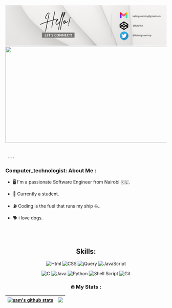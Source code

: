 <!-- intro and gif -->

<div id="header" align="center">
  <img src="Simple Details Monochrome Hello! Let's Connect LinkedIn Banner.png" />
</div>
<!--
<div id="header" align="center">
  <img src="https://media.giphy.com/media/IauL6LvGNlT3ffhcqq/giphy.gif" width="100"/>
</div>

 how to reach me -->

<div align= "center">
  <span>
<a href="https://accounts.google.com/b/0/AddMailService" target="blank"><img src="https://img.shields.io/badge/Gmail-D14836?style=for-the-badge&logo=gmail&logoColor=white"></a>
    <a href="https://www.linkedin.com/in/kabingu-sammy-225b4418b/?lipi=urn%3Ali%3Apage%3Ad_flagship3_feed%3BQQoyfSTqS4iAOaAbgw50JQ%3D%3D" target="blank"><img src="https://img.shields.io/badge/LinkedIn-0077B5?style=for-the-badge&logo=linkedin&logoColor=white"/></a>
    <a href="https://github.com/kabingusam" target="blank"><img src="https://img.shields.io/badge/GitHub-100000?style=for-the-badge&logo=github&logoColor=violet"/></a>
    <a href="https://www.twitter.com/Kabingu Sammy" target="blank"><img src="https://img.shields.io/badge/Twitter-1DA1F2?style=for-the-badge&logo=twitter&logoColor=white"/></a>
    <a href="https://codepen.io/kabi-ke" target="blank"><img src="https://img.shields.io/badge/Codepen-000000?style=for-the-badge&logo=codepen&logoColor=white"/></a>
    
</span> 
<div>

  <br>
  <br>
  
<!-- coding dude gif  -->
  
<div align="center">
  <img src="https://media.giphy.com/media/dWesBcTLavkZuG35MI/giphy.gif" width="600" height="300"/>
</div> 
 </div>
  <br>
  <br>
<div align= "left"
   
     ---

### Computer_technologist: About Me :
     
     

-  🖥️ I'm a  passionate  Software Engineer from Nairobi 🇰🇪.        

-  🏫 Currently a student.
  
-  ⛽ Coding is the fuel that runs my ship :sailboat:..
         
-  🐕 i love dogs.

</div>
<br>
<br>

<div align="center">
   
## Skills:
<!-- ![JavaScript](https://img.shields.io/badge/JavaScript-323330?style=for-the-badge&logo=javascript&logoColor=F7DF1E) -->
<!-- ![ReactJS](https://img.shields.io/badge/React-20232A?style=for-the-badge&logo=react&logoColor=61DAFB) -->
![Html](https://img.shields.io/badge/HTML5-E34F26?style=for-the-badge&logo=html5&logoColor=white)
![CSS](https://img.shields.io/badge/CSS-239120?&style=for-the-badge&logo=css3&logoColor=white)
![jQuery](https://img.shields.io/badge/jquery-%230769AD.svg?style=for-the-badge&logo=jquery&logoColor=white)
![JavaScript](https://img.shields.io/badge/javascript-%23323330.svg?style=for-the-badge&logo=javascript&logoColor=%23F7DF1E)
<!-- ![NodeJS](https://img.shields.io/badge/node.js-6DA55F?style=for-the-badge&logo=node.js&logoColor=white) -->
![C](https://img.shields.io/badge/c-%2300599C.svg?style=for-the-badge&logo=c&logoColor=white)
![Java](https://img.shields.io/badge/java-%23ED8B00.svg?style=for-the-badge&logo=java&logoColor=white)
![Python](https://img.shields.io/badge/python-3670A0?style=for-the-badge&logo=python&logoColor=ffdd54)
![Shell Script](https://img.shields.io/badge/shell_script-%23121011.svg?style=for-the-badge&logo=gnu-bash&logoColor=white)
![Git](https://img.shields.io/badge/Git-F05032?style=for-the-badge&logo=git&logoColor=white)
<!-- ![Postman](https://img.shields.io/badge/Postman-FF6C37?style=for-the-badge&logo=Postman&logoColor=white) -->

  <div>
<!-- Coding is the fuel that runs my ship :sailboat:.
<br>
- Java programming:yum:.
- HTML 5 and Css 3:alien:.
- Python.(coding the snake:sweat_smile:)
- Shell scripting	:nerd_face:.
- C programming:exploding_head:.
- Also learning Javascript and JQuery	:nerd_face:.
#coddingaddict. -->

### :fire: My Stats :

| <a href="https://github.com/kabingusam/github-readme-stats"><img align="center" src="https://github-readme-stats.vercel.app/api?username=kabingusam&show_icons=true&include_all_commits=true&theme=buefy&hide_border=true" alt="sam's github stats" /></a> | <a href="https://github.com/kabingusam/github-readme-stats"><img align="center" src="https://github-readme-stats.vercel.app/api/top-langs/?username=kabingusam&layout=compact&theme=buefy&hide_border=true" /></a> |
| ------------- | ------------- |


<img src='[https://giphy.com/embed/du3J3cXyzhj75IOgvA" width="480" height="469" frameBorder="0" class="giphy-embed" allowFullScreen></iframe><p><a href="https://giphy.com/gifs/devrock-code-edr-escueladevrock-du3J3cXyzhj75IOgvA">via GIPHY</a></p>]' alt=""></img>
